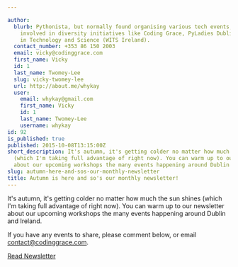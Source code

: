 ```yaml
---

author:
  blurb: Pythonista, but normally found organising various tech events, and now heavily
    involved in diversity initiatives like Coding Grace, PyLadies Dublin, and Women
    in Technology and Science (WITS Ireland).
  contact_number: +353 86 150 2003
  email: vicky@codinggrace.com
  first_name: Vicky
  id: 1
  last_name: Twomey-Lee
  slug: vicky-twomey-lee
  url: http://about.me/whykay
  user:
    email: whykay@gmail.com
    first_name: Vicky
    id: 1
    last_name: Twomey-Lee
    username: whykay
id: 92
is_published: true
published: 2015-10-08T13:15:00Z
short_description: It's autumn, it's getting colder no matter how much the sun shines
  (which I'm taking full advantage of right now). You can warm up to our newsletter
  about our upcoming workshops the many events happening around Dublin and Ireland.
slug: autumn-here-and-sos-our-monthly-newsletter
title: Autumn is here and so's our monthly newsletter!
---
```


It's autumn, it's getting colder no matter how much the sun shines (which I'm taking full advantage of right now). You can warm up to our newsletter about our upcoming workshops the many events happening around Dublin and Ireland.

If you have any events to share, please comment below, or email <a href="mailto:contact@codinggrace.com">contact@codinggrace.com</a>.

<a class="btn btn-primary btn-lg" href="http://eepurl.com/bBn9xD" role="button"><span class="glyphicon glyphicon-circle-arrow-right" aria-hidden="true"></span> Read Newsletter </a>
